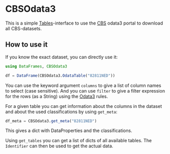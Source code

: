 CBSOdata3
=========

This is a simple [Tables](https://github.com/JuliaData/Tables.jl)-interface to use the [CBS](https://opendata.cbs.nl/statline/portal.html?_la=nl&_catalog=CBS) odata3 portal to download all CBS-datasets.

How to use it
-------------

If you know the exact dataset, you can directly use it:
```julia
using DataFrames, CBSOdata3

df = DataFrame(CBSOdata3.OdataTable("82811NED"))
```

You can use the keyword argument `columns` to give a list of column names to select (case sensitive). And you can use `filter` to give a filter expression for the rows (as a String) using the [Odata3](https://www.odata.org/documentation/odata-version-3-0/) rules.

For a given table you can get information about the columns in the dataset and about the used classifications by using `get_meta`:
```julia
df_meta = CBSOdata3.get_meta("82811NED")
```
This gives a dict with DataProperties and the classifications.

Using `get_tables` you can get a list of dicts of all available tables. The `Identifier` can then be used to get the actual data.
